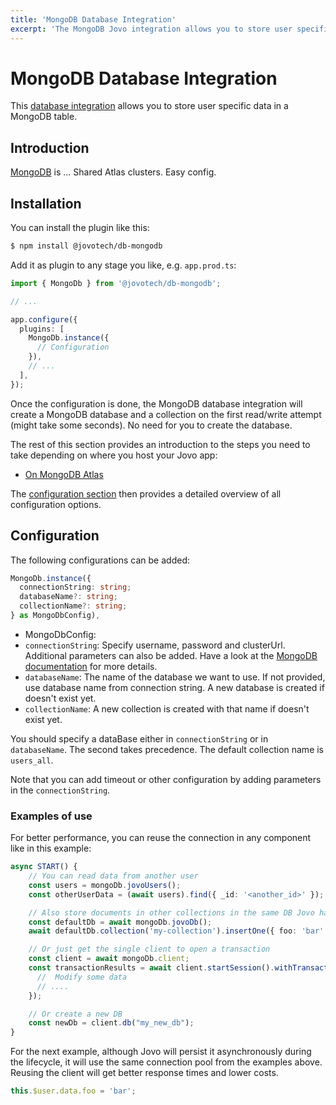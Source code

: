 ```yaml
---
title: 'MongoDB Database Integration'
excerpt: 'The MongoDB Jovo integration allows you to store user specific data and more in a MongoDB database.'
---
```


# MongoDB Database Integration

This [database integration](https://www.jovo.tech/docs/databases) allows you to store user specific data in a MongoDB table.

## Introduction

[MongoDB](https://www.mongodb.com/) is ... Shared Atlas clusters. Easy config.

## Installation

You can install the plugin like this:

```sh
$ npm install @jovotech/db-mongodb
```

Add it as plugin to any stage you like, e.g. `app.prod.ts`:

```typescript
import { MongoDb } from '@jovotech/db-mongodb';

// ...

app.configure({
  plugins: [
    MongoDb.instance({
      // Configuration
    }),
    // ...
  ],
});
```

Once the configuration is done, the MongoDB database integration will create a MongoDB database and a collection on the first read/write attempt (might take some seconds). No need for you to create the database.

The rest of this section provides an introduction to the steps you need to take depending on where you host your Jovo app:

- [On MongoDB Atlas](#for-apps-hosted-on-mongodb-atlas)

The [configuration section](#configuration) then provides a detailed overview of all configuration options.


## Configuration

The following configurations can be added:

```typescript
MongoDb.instance({
  connectionString: string;
  databaseName?: string;
  collectionName?: string;
} as MongoDbConfig),

```
- MongoDbConfig:
- ``connectionString``: Specify username, password and clusterUrl. Additional parameters can also be added. Have a look at the [MongoDB documentation](https://docs.mongodb.com/drivers/node/current/fundamentals/connection/#connection-uri) for more details.
- ``databaseName``: The name of the database we want to use. If not provided, use database name from connection string. A new database is created if doesn't exist yet.
- ``collectionName``: A new collection is created with that name if doesn't exist yet.

You should specify a dataBase either in ``connectionString`` or in ``databaseName``. The second takes precedence.
The default collection name is `users_all`.

Note that you can add timeout or other configuration by adding parameters in the ``connectionString``.

### Examples of use

For better performance, you can reuse the connection in any component like in this example:

```typescript
async START() {
    // You can read data from another user
    const users = mongoDb.jovoUsers();
    const otherUserData = (await users).find({ _id: '<another_id>' });

    // Also store documents in other collections in the same DB Jovo handles users
    const defaultDb = await mongoDb.jovoDb();
    await defaultDb.collection('my-collection').insertOne({ foo: 'bar' });

    // Or just get the single client to open a transaction
    const client = await mongoDb.client;
    const transactionResults = await client.startSession().withTransaction(async () => {
      //  Modify some data
      // ....
    });

    // Or create a new DB
    const newDb = client.db("my_new_db");
}
```

For the next example, although Jovo will persist it asynchronously during the lifecycle, it will use the same connection pool from the examples above. Reusing the client will get better response times and lower costs.
```typescript
this.$user.data.foo = 'bar';
```


